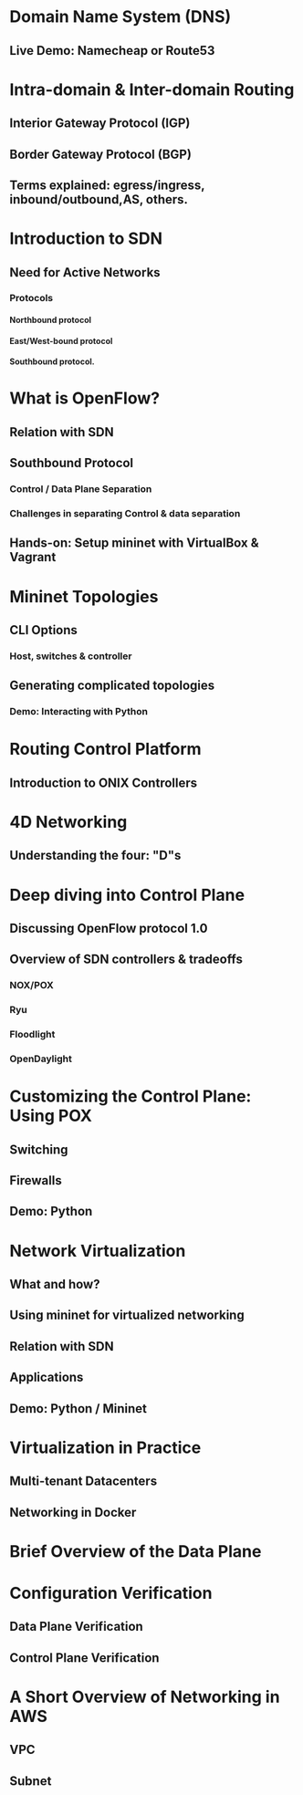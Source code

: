 # Domain Name System (DNS)
## Live Demo: Namecheap or Route53

# Intra-domain & Inter-domain Routing
## Interior Gateway Protocol (IGP)
## Border Gateway Protocol (BGP)
## Terms explained: egress/ingress, inbound/outbound,AS, others.

# Introduction to SDN
## Need for Active Networks
### Protocols
#### Northbound protocol
#### East/West-bound protocol
#### Southbound protocol.

# What is OpenFlow?
## Relation with SDN
## Southbound Protocol
### Control / Data Plane Separation
### Challenges in separating Control & data separation
## Hands-on: Setup mininet with VirtualBox & Vagrant

# Mininet Topologies
## CLI Options
### Host, switches & controller
## Generating complicated topologies
### Demo: Interacting with Python

# Routing Control Platform
## Introduction to ONIX Controllers

# 4D Networking
## Understanding the four: "D"s

# Deep diving into Control Plane
## Discussing OpenFlow protocol 1.0
## Overview of SDN controllers & tradeoffs
### NOX/POX
### Ryu
### Floodlight
### OpenDaylight

# Customizing the Control Plane: Using POX
## Switching
## Firewalls
## Demo: Python

# Network Virtualization
## What and how?
## Using mininet for virtualized networking
## Relation with SDN
## Applications
## Demo: Python / Mininet

# Virtualization in Practice
## Multi-tenant Datacenters
## Networking in Docker

# Brief Overview of the Data Plane

# Configuration Verification
## Data Plane Verification
## Control Plane Verification

# A Short Overview of Networking in AWS
## VPC
## Subnet
